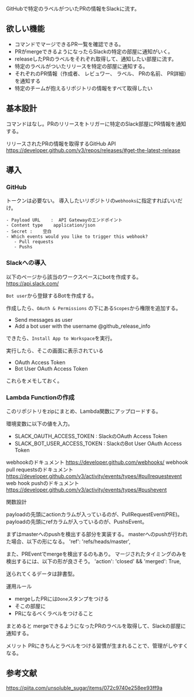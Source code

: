 GitHubで特定のラベルがついたPRの情報をSlackに流す。

## 欲しい機能
- コマンドでマージできるPR一覧を確認できる。
- PRがmergeできるようになったらSlackの特定の部屋に通知がいく。
- releaseしたPRのラベルをそれぞれ取得して、通知したい部屋に流す。
- 特定のラベルがついたリリースを特定の部屋に通知する。
- それぞれのPR情報（作成者、 レビュワー、 ラベル、 PRの名前、 PR詳細）を通知する
- 特定のチームが抱えるリポジトリの情報をすべて取得したい

## 基本設計
コマンドはなし。PRのリリースをトリガーに特定のSlack部屋にPR情報を通知する。


リリースされたPRの情報を取得するGitHub API
https://developer.github.com/v3/repos/releases/#get-the-latest-release

## 導入
### GitHub
トークンは必要ない。
導入したいリポジトリの`webhooks`に指定すればいいだけ。

```
- Payload URL    :  API Gatewayのエンドポイント
- Content type    application/json
- Secret :    空白
- Which events would you like to trigger this webhook?
   - Pull requests
   - Pushs

```

### Slackへの導入
以下のページから該当のワークスペースにbotを作成する。
https://api.slack.com/

`Bot user`から登録するBotを作成する。


作成したら、`OAuth & Permissions` の下にある`Scopes`から権限を追加する。
- Send messages as user
- Add a bot user with the username @github_release_info

できたら、`Install App to Workspace`を実行。

実行したら、そこの画面に表示されている
- OAuth Access Token
- Bot User OAuth Access Token

これらをメモしておく。

### Lambda Functionの作成
このリポジトリをzipにまとめ、Lambda関数にアップロードする。

環境変数に以下の値を入力。
- SLACK_OAUTH_ACCESS_TOKEN : SlackのOAuth Access Token
- SLACK_BOT_USER_ACCESS_TOKEN : SlackのBot User OAuth Access Token

webhookのドキュメント
https://developer.github.com/webhooks/
webhook pull requestsのドキュメント
https://developer.github.com/v3/activity/events/types/#pullrequestevent
web hook pushのドキュメント
https://developer.github.com/v3/activity/events/types/#pushevent

関数設計

payloadの先頭にactionカラムが入っているのが、PullRequestEvent(PRE)。
payloadの先頭にrefカラムが入っているのが、PushsEvent。

まずはmasterへのpushを検出する部分を実装する。
masterへのpushが行われた場合、以下の形になる。
'ref': 'refs/heads/master',

また、PREventでmergeを検出するのもあり。
マージされたタイミングのみを検出するには、以下の形が良さそう。
'action': 'closed' && 'merged': True,

送られてくるデータは辞書型。


運用ルール
- mergeしたPRには`Done`スタンプをつける
- そこの部屋に
- PRになるべくラベルをつけること

まとめると
mergeできるようになったPRのラベルを取得して、Slackの部屋に通知する。


メリット
PRにきちんとラベルをつける習慣が生まれることで、管理がしやすくなる。





## 参考文献
https://qiita.com/unsoluble_sugar/items/072c9740e258ee93ff9a